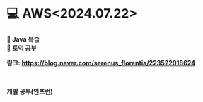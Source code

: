 <h1>💻 AWS<2024.07.22></h1>
<h4>📖 Java 복습 

<br>
📖 토익 공부<br>

링크: https://blog.naver.com/serenus_florentia/223522018624

<br>

개발 공부(인프런)